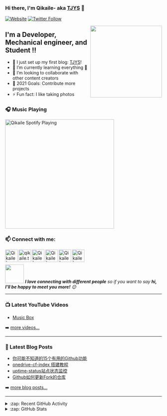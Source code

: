 ### Hi there, I'm Qikaile- aka [TJYS][website] 👋

[![Website](https://img.shields.io/website?label=qikaile.tk&style=for-the-badge&url=https%3A%2F%2Fcodestackr.com)](https://qikaile.tk)
[![Twitter Follow](https://img.shields.io/twitter/follow/qikaile?color=1DA1F2&logo=twitter&style=for-the-badge)](https://twitter.com/intent/follow?original_referer=https%3A%2F%2Fgithub.com%2FcodeSTACKr&screen_name=qikaile)

<img align='right' src="https://media.giphy.com/media/gmNQVk8XaICriNl4cK/giphy.gif" width="230">

## I'm a Developer, Mechanical engineer, and Student !!

- 🔭 I just set up my first blog: [TJYS][website]!
- 🌱 I’m currently learning everything 🤣
- 👯 I’m looking to collaborate with other content creators
- 🥅 2021 Goals: Contribute more projects
- ⚡ Fun fact: I like taking photos


### 🎧 Music Playing 

[<img src="https://now-playing-codestackr.vercel.app/api/spotify-playing" alt="Qikaile Spotify Playing" width="350" />](https://open.spotify.com/user/nalvfc5s1w552zttp8r4ya8jp)


### :mailbox: Connect with me:
[<img align="left" alt="Qikaile | Gmail" width="40px" src="https://img.icons8.com/bubbles/50/000000/gmail.png" />][gmail]
[<img align="left" alt="qikaile.tk" width="40px" src="https://img.icons8.com/bubbles/50/000000/globe.png" />][website]
[<img align="left" alt="Qikaile | YouTube" width="40px" src="https://img.icons8.com/bubbles/50/000000/youtube.png" />][youtube]
[<img align="left" alt="Qikaile | Facebook" width="40px" src="https://img.icons8.com/bubbles/50/000000/facebook.png" />][facebook]
[<img align="left" alt="Qikaile | Twitter" width="40px" src="https://img.icons8.com/bubbles/50/000000/twitter.png" />][twitter]
[<img align="left" alt="Qikaile | Instagram" width="40px" src="https://img.icons8.com/bubbles/50/000000/instagram.png" />][instagram]

<br />
<br />


<img src="https://media.giphy.com/media/LnQjpWaON8nhr21vNW/giphy.gif" width="60"> <em><b>I love connecting with different people</b> so if you want to say <b>hi, I'll be happy to meet you more!</b> 😊</em>

---

### 📺 Latest YouTube Videos

<!-- YOUTUBE:START -->
- [Music Box](https://www.youtube.com/watch?v=0iHvQjwq3x8)
<!-- YOUTUBE:END -->

➡️ [more videos...](https://youtube.com/channel/UCCY24D6Az4xT2XUHpqjHMpg)

---

### 📕 Latest Blog Posts

<!-- BLOG-POST-LIST:START -->
- [你可能不知道的15个有用的Github功能](https://qikaile.tk/15-useful-functions-of-Github.html)
- [onedrive-cf-index 搭建教程](https://qikaile.tk/onedrive-cf-index-tutorial.html)
- [uptime-status站点状态监控](https://qikaile.tk/uptime-status.html)
- [Github如何更新Fork的仓库](https://qikaile.tk/github-fork-update.html)
<!-- BLOG-POST-LIST:END -->

➡️ [more blog posts...](https://qikaile.tk)

---
<details>
  <summary>:zap: Recent GitHub Activity</summary>
  
<!--START_SECTION:activity-->
1. 🗣 Commented on [#124](https://github.com/spencerwooo/onedrive-cf-index/issues/124) in [spencerwooo/onedrive-cf-index](https://github.com/spencerwooo/onedrive-cf-index)
2. ❗️ Opened issue [#124](https://github.com/spencerwooo/onedrive-cf-index/issues/124) in [spencerwooo/onedrive-cf-index](https://github.com/spencerwooo/onedrive-cf-index)
3. ❗️ Opened issue [#122](https://github.com/spencerwooo/onedrive-cf-index/issues/122) in [spencerwooo/onedrive-cf-index](https://github.com/spencerwooo/onedrive-cf-index)
4. ❗️ Opened issue [#1](https://github.com/Qikaile/links/issues/1) in [Qikaile/links](https://github.com/Qikaile/links)
5. ❗️ Opened issue [#1](https://github.com/Qikaile/hexo-issuse-friends/issues/1) in [Qikaile/hexo-issuse-friends](https://github.com/Qikaile/hexo-issuse-friends)
<!--END_SECTION:activity-->

</details>
<details>
  <summary>:zap: GitHub Stats</summary>

<img height="180em" src="https://github-readme-stats.qikaile.vercel.app/api?username=qikaile&show_icons=true&hide_border=true" />
<img height="180em" src="https://github-readme-stats.qikaile.vercel.app/api/top-langs/?username=qikaile&exclude_repo=KNN-Image-Classification&show_icons=true&hide_border=true&layout=compact&langs_count=8"/>
<p><img align="center" src="https://github-readme-streak-stats.herokuapp.com/?user=qikaile&" alt="qikaile" /></p>
</details>

[website]: https://qikaile.tk
[gmail]: mailto:admin@qikaile.tk
[facebook]: https://facebook.com/qikaile
[twitter]: https://twitter.com/qikaile
[youtube]: https://youtube.com/channel/UCCY24D6Az4xT2XUHpqjHMpg
[instagram]: https://instagram.com/qkailei
